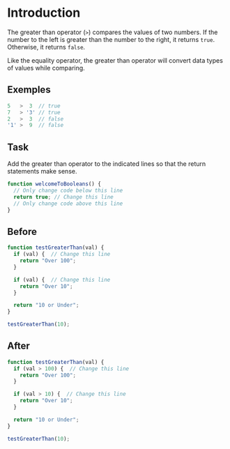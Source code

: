 # Introduction

The greater than operator (`>`) compares the values of two numbers. If the number to the left is greater than the number to the right, it returns `true`. Otherwise, it returns `false`.

Like the equality operator, the greater than operator will convert data types of values while comparing.

## Exemples

```javascript
5   >  3  // true
7   > '3' // true
2   >  3  // false
'1' >  9  // false
```

## Task

Add the greater than operator to the indicated lines so that the return statements make sense.

```javascript
function welcomeToBooleans() {
  // Only change code below this line
  return true; // Change this line
  // Only change code above this line
}
```

## Before

```javascript
function testGreaterThan(val) {
  if (val) {  // Change this line
    return "Over 100";
  }

  if (val) {  // Change this line
    return "Over 10";
  }

  return "10 or Under";
}

testGreaterThan(10);
```

## After

```javascript
function testGreaterThan(val) {
  if (val > 100) {  // Change this line
    return "Over 100";
  }

  if (val > 10) {  // Change this line
    return "Over 10";
  }

  return "10 or Under";
}

testGreaterThan(10);
```
